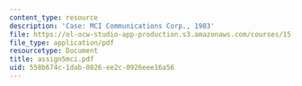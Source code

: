 ```yaml
---
content_type: resource
description: 'Case: MCI Communications Corp., 1983'
file: https://ol-ocw-studio-app-production.s3.amazonaws.com/courses/15-402-finance-theory-ii-spring-2003/558b674c1dab0826ee2c0926eee16a56_assign5mci.pdf
file_type: application/pdf
resourcetype: Document
title: assign5mci.pdf
uid: 558b674c-1dab-0826-ee2c-0926eee16a56
---
```

